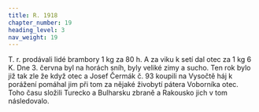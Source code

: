 ```yaml
---
title: R. 1918
chapter_number: 19
heading_level: 3
nav_weight: 19
---
```




T. r. prodávali lidé brambory 1 kg za 80 h. A za viku k setí dal otec za 1 kg 6 K.
Dne 3. června byl na horách sníh, byly veliké zimy a sucho. Ten rok bylo již tak zle že když otec
a Josef Čermák č. 93 koupili na Vysočtě háj k porážení pomáhal jim při tom za nějaké živobytí pátera
Voborníka otec. Toho času složili Turecko a Bulharsku zbraně a Rakousko jich v tom následovalo.

